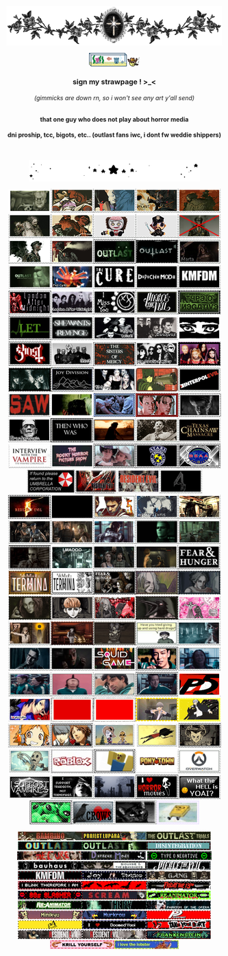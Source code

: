 <p align="center"><img src="roses.webp"></p>
<p align="center"><img src="fishtank.webp"><img src="cowboy.webp"></p>
<h3 align="center">sign my strawpage ! >_<</h3> 
<h6 align="center">(gimmicks are down rn, so i won't see any art y'all send)</h6>
<h4 align="center">that one guy who does not play about horror media</h4>
<h4 align="center">dni proship, tcc, bigots, etc.. (outlast fans iwc, i dont fw weddie shippers)</h4>
<br>
<p align="center"><img src="star divider.webp"></p>
<p align="center"> <img src="tumblr_638314117611f0126894c01231e7f975_47aca86a_100.png"><img src="hi franco.png"><img src="francos.png"><img src="fran.png"><img src="mother.png"><img src="gonse.png"><img src="prime time.png"><img src="plushberry.png"><img src="plushyle.png"><img src="kill coyle.png"><img src="coylet.png"><img src="coyl.png"><img src="outlast.png"><img src="outlast 2.gif"><img src="marta.gif"><img src="outlast wb.png"><img src="cure.png"><img src="tumblr_bf3ba5a44cf069dc777150c1cd7f6132_7d099616_100.png"><img src="68747470733a2f2f676966636974792e63617272642e636f2f6173736574732f696d616765732f67616c6c6572793233362f33653135623664612e706e673f763d3236646666616235.png"><img src="kmfdm.png"><img src="lam.png"><img src="london.png"><img src="blink.jpg"><img src="pierce.webp"><img src="ton.gif"><img src="loveyou.gif"><img src="swr.png"><img src="corpusdelicti.png"><img src="bauhaus.png"><img src="siouxsie (1).webp"><img src="gonst.png"><img src="ghost.png"><img src="sisters.png"><img src="som.png"><img src="diva destruction.webp"><img src="strawbswitch.gif"><img src="joydivision.jpg"><img src="45grave.png"><img src="chemlab.png" width="99" height="56"><img src="interpol.png"><img src="68747470733a2f2f696d616765732d7769786d702d6564333061383662386334636138383737373335393463322e7769786d702e636f6d2f662f38663539363762392d666338342d343566362d613963332d333933386266626137323.png"><img src="tumblr_3aaec864a3ae0771dc8efbeb280526c3_e4a2d05d_100.webp"><img src="tumblr_a8004500e4c2b15090014d036f86e2be_32b52d61_250.webp" width="99" height="56"><img src="tumblr_4983714e79f13cf972bb7156093ee686_bc6e699d_250.webp"><img src="tumblr_2c5e5a9c608553d3fa6dbc3853694ad6_7219f634_100.webp"><img src="frank.png"><img src="nosferatu.gif" width="99" height="56"><img src="bubba.gif"><img src="leatherface.png"><img src="tcm.gif"><img src="iwtv.png"><img src="rhps.png"><img src="tumblr_2d182badb1054437c0181b89bb562f83_2af13516_100.webp"><img src="stars.png"><img src="bsaa.png"><img src="umbrella corp.jpg"><img src="resident_evil_deadly_silence_stamp_by_luciaauditore_dadztli-fullview.png
"><img src="biohazard.png"><img src="re4logo.gif"><img src="re5.jpg"><img src="re7.gif"><img src="re5 chars.gif"><img src="chrisker.gif"><img src="chrisker2.png"><img src="re1.webp"><img src="re4.png"><img src="wesker.webp"><img src="wesk.gif" width="99" height="56"><img src="chris re6.gif" width="99" height="56"><img src="tumblr_e2854672bb94f3e4dcbb20bef9d2c39a_d17d5689_100.webp"><img src="tumblr_24dfdb46187161691d44e7819e740221_2e00a49b_100.webp"><img src="tumblr_8a0633f3fe0555aa6d3aebb7ff269b02_fbab9b05_100.png"><img src="tumblr_ef112c34b85dc730cd5e77b6c829e7c9_baf42b6d_100.webp"><img src="tumblr_e6eeceba7cb2a601a658d109fe9e1114_dfb630df_100.png"><img src="funger2.png"><img src="tumblr_799d3f7bfa8d678e06664d1e87153171_022e551f_100.png"><img src="tumblr_6f2680f596bc2f9c8128784f7b31fc16_fc87a030_100.png"><img src="tumblr_63775339d24c48eaeeed8dd287af95bf_69a07ca8_100.png"><img src="tumblr_52fe0080dbb6781144cda480f33ec72a_954611bf_100.png"><img src="tumblr_ac9a585fbb671df6fe1eea1f604c7d88_5d124c38_100.png"><img src="tumblr_fad23302fdb7ac9c85269da71cd363d3_0bc4f413_100.webp"><img src="tumblr_77b129cea04e30665fb935359fd66413_7783d9f1_100.webp"><img src="tumblr_89248b2f75eff3a6fac61783751f05b8_8a81fd29_100.png"><img src="tumblr_4169cff028d543d33e6a8aefd0460e51_0f3caea9_100.webp"><img src="tumblr_c2513ac550658235580533266110b86f_bcd9a88a_100.png"><img src="tumblr_b1d5cd6ee933e13ec3772b56dba26282_917d0932_100.webp"><img src="tumblr_141cddc315b72cb77c7fe46b50c415f2_d2eeb671_100.webp"><img src="tumblr_7263f7b6c9496da2117ca49801c9b947_21f5035c_100.png"><img src="untildawn.gif"><img src="chris.gif"><img src="josh.png"><img src="tumblr_cecd070f42b8953a3eb4bc9207433386_2e7abb29_100.png"><img src="tumblr_e538d697d0196ead0caf98018b24250e_f0b6d3a0_100.webp"><img src="oh god.gif"><img src="i love yaoi.png"><img src="for elijah.gif"><img src="tumblr_686fe943ea6833ff4b69e5831d57761f_abb04cd6_100.png"><img src="daeho.webp"><img src="tumblr_1df152b12ad6f62b47847045ca4a1104_f7a9b422_100.webp"><img src="yusuke.png"><img src="tumblr_406391ca7f2e373cfaf3e58ce114710a_ee9f97f5_250.webp" width="99" height="56"><img src="ryuji.webp" width="99" height="56"><img src="tumblr_e85dc9a90943bb4520e54343d76ebc6c_17d38a2c_100.webp" width="99" height="56"><img src="tumblr_d43a835b02a44023810efa65c2eeef39_93faaa80_100.webp" width="99" height="56"><img src="yosuke.png"><img src="souyo.jpg"><img src="dst yaoi.webp"><img src="wilson.webp"><img src="stupid wilson.gif"><img src="wx.webp"><img src="tumblr_1120874b115fca85a6724efb6d3bb1ef_4811b7a0_100.jpg"><img src="noob.png"><img src="ponytown.png"><img src="tumblr_fa2b83ee30954357d1988de03de038aa_27b2a28f_100.png"><img src="tumblr_d2088436b706f4b59818b44388d6dafa_86fc54d5_100.png"><img src="tradgoth.png"><img src="tumblr_a5cc99d24408f1ef4579fc3bf6e37ad1_06fded0c_100.png"><img src="tumblr_67a6081f8f01d95b6303021d4ddf59ce_527d75d8_100.png"><img src="tumblr_9245a15dad34f3b6bd5179908407ec73_ccf91077_100.jpg"><img src="alien.png"><img src="crow.png"><img src="cat.webp" width="99" height="56"><img src="spongebob.png"></p>

<p align="center"> <img src="bambino.gif"><img src="tumblr_443d76bdf1953ba2e74c730cb274138f_9da5312e_250.webp"><img src="outlasttrials.gif"><img src="68747470733a2f2f6d65646961302e67697068792e636f6d2f6d656469612f76312e59326c6b505463354d4749334e6a457861335a726433466a5a475a71595730774d3255796547383162574a725a33686b4d32567864584e7862586b315a47397a.gif"><img src="68747470733a2f2f6d65646961322e67697068792e636f6d2f6d656469612f76312e59326c6b505463354d4749334e6a4578646d787264474e6d4f4870364d6a4a6a4d3246724d6d67316544427962325a68626a45774d4756364f4442354d584a79596.gif"><img src="tumblr_3decb8532406178940a0d73783c6711c_56fe9ca9_250.webp"><img src="tc.webp"><img src="dm.webp">
<img src="typeo.webp"><img src="bauhaus.webp"><img src="siouxsie.webp"><img src="ptv.webp"><img src="ezgif.com-webp-to-gif-converter.gif"><img src="68747470733a2f2f65787465726e616c2d6d656469612e73706163656865792e6e65742f6d656469612f73503658412d3956546f50474b36485f2d46304242455f7a39694b6f372d677471485032723449762d5a4e343d2f687474707.gif"><img src="tumblr_e72fafdb68a799f83acd25acb23c8361_8f433300_400.webp" width="150" height="20"><img src="tumblr_6f8207e1893ec853fb38d781a2a88ece_70fdd3ba_250.webp"><img src="tumblr_2a8249f8052d7e1da51f19e2b3bbc7ff_ec0e9112_250.webp"><img src="tumblr_ae8bec599c1b95039997a03c0f4d799f_14506142_250.webp"><img src="tumblr_e2a1681cbcc27f6417b0d8ccca30b7b1_41ca9772_250.webp"><img src="tumblr_cc1316dc70db33c78466a86aee5cecd5_1b8fc89a_250.webp"><img src="reanim.webp"><img src="reanimator.webp" width="150" height="20"><img src="tumblr_c4fb9e332de0611fc763b25b23fc39c7_6c10ca23_250.webp"><img src="tumblr_d0c8719876d4bce002cac7f51b3fc233_2d80e1f1_250.webp"><img src="tumblr_fb9a8c7e423398ee1dbe46f52d0b43c2_05b7e9fc_250.webp"><img src="tumblr_ba89994b2f7803c5b3271ae0e01d221a_b63d34f3_250.webp"><img src="tumblr_4ae33faeb9d214ba9dd19aa5024e1e8b_25d007d6_250.webp"><img src="tumblr_48d3df7922a310df4d8bfb83e94cde9c_91199b44_250.webp"><img src="tumblr_a9844b1bb9be8a50b8e93f5293666b98_3f229d82_250.webp"><img src="tumblr_de7fdf324ebd5a680240181f1d09684e_6ab406d3_400.webp" width="150" height="20"><img src="tumblr_ef0d496c9cd924d6a34a16446dcd20e7_1c64e0d6_250.webp"><img src="tumblr_ed030e7378ad2601a8be05f65a31d916_869e1ea8_250.webp"><img src="68747470733a2f2f626c696e6b69652d6e65742e6e656f6369746965732e6f72672f626c696e6b6965732f31312f6672616e6b656e737465696e2e676966.gif"><img src="krill yourself.webp"><img src="lobster.webp"></p>

